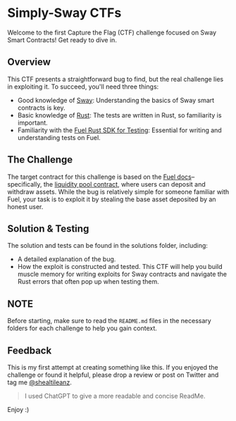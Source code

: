 # Simply-Sway CTFs
Welcome to the first Capture the Flag (CTF) challenge focused on Sway Smart Contracts! Get ready to dive in.

## Overview
This CTF presents a straightforward bug to find, but the real challenge lies in exploiting it. To succeed, you'll need three things:

- Good knowledge of [Sway](https://docs.fuel.network/docs/sway/): Understanding the basics of Sway smart contracts is key.
- Basic knowledge of [Rust](https://doc.rust-lang.org/book/): The tests are written in Rust, so familiarity is important.
- Familiarity with the [Fuel Rust SDK for Testing](https://docs.fuel.network/docs/fuels-rs/): Essential for writing and understanding tests on Fuel.

## The Challenge
The target contract for this challenge is based on the [Fuel docs](https://docs.fuel.network/docs/)– specifically, the [liquidity pool contract](https://docs.fuel.network/docs/fuels-rs/cookbook/deposit-and-withdraw/), where users can deposit and withdraw assets. While the bug is relatively simple for someone familiar with Fuel, your task is to exploit it by stealing the base asset deposited by an honest user.

## Solution & Testing
The solution and tests can be found in the solutions folder, including:

- A detailed explanation of the bug.
- How the exploit is constructed and tested.
This CTF will help you build muscle memory for writing exploits for Sway contracts and navigate the Rust errors that often pop up when testing them.

## NOTE
Before starting, make sure to read the `README.md` files in the necessary folders for each challenge to help you gain context.

## Feedback
This is my first attempt at creating something like this. If you enjoyed the challenge or found it helpful, please drop a review or post on Twitter and tag me [@shealtileanz](https://x.com/shealtielanz).


> I used ChatGPT to give a more readable and concise ReadMe.

Enjoy :)
